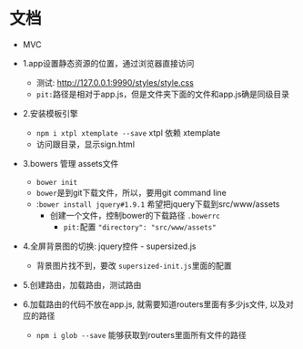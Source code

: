 # 文档

- MVC



- 1.app设置静态资源的位置，通过浏览器直接访问
    - 测试: http://127.0.0.1:9990/styles/style.css
    - ``pit:``路径是相对于app.js，但是文件夹下面的文件和app.js确是同级目录
    
- 2.安装模板引擎
    - ``npm i xtpl xtemplate --save`` xtpl 依赖 xtemplate
    - 访问跟目录，显示sign.html
    
- 3.bowers 管理 assets文件
    - ``bower init``
    - ``bower``是到git下载文件，所以，要用git command line
    - :``bower install jquery#1.9.1`` 希望把jquery下载到src/www/assets
        - 创建一个文件，控制bower的下载路径 ``.bowerrc``
            - ``pit:``配置 ``"directory": "src/www/assets"``

- 4.全屏背景图的切换: jquery控件 - supersized.js
     - 背景图片找不到，要改 ``supersized-init.js``里面的配置
     
- 5.创建路由，加载路由，测试路由
- 6.加载路由的代码不放在app.js, 就需要知道routers里面有多少js文件, 以及对应的路径
    - ``npm i glob --save`` 能够获取到routers里面所有文件的路径